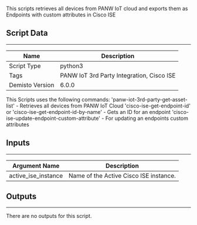 This scripts retrieves all devices from PANW IoT cloud and exports them as Endpoints with custom attributes in Cisco ISE
## Script Data
---

| **Name** | **Description** |
| --- | --- |
| Script Type | python3 |
| Tags | PANW IoT 3rd Party Integration, Cisco ISE |
| Demisto Version | 6.0.0 |

This Scripts uses the following commands:
'panw-iot-3rd-party-get-asset-list' - Retrieves all devices from PANW IoT Cloud
'cisco-ise-get-endpoint-id' or 'cisco-ise-get-endpoint-id-by-name' - Gets an ID for an endpoint
'cisco-ise-update-endpoint-custom-attribute' - For updating an endpoints custom attributes

## Inputs
---

| **Argument Name** | **Description** |
| --- | --- |
| active_ise_instance | Name of the Active Cisco ISE instance. |

## Outputs
---
There are no outputs for this script.
